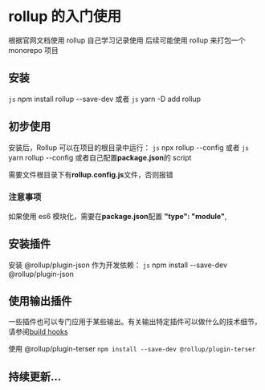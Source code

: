 # rollup 的入门使用

根据官网文档使用 rollup
自己学习记录使用
后续可能使用 rollup 来打包一个 monorepo 项目

## 安装

`js` npm install rollup --save-dev
或者
`js` yarn -D add rollup

## 初步使用

安装后，Rollup 可以在项目的根目录中运行：
`js` npx rollup --config
或者
`js` yarn rollup --config
或者自己配置**package.json**的 script

需要文件根目录下有**rollup.config.js**文件，否则报错

### 注意事项

如果使用 es6 模块化，需要在**package.json**配置 **"type": "module"**,

## 安装插件

安装 @rollup/plugin-json 作为开发依赖：
`js` npm install --save-dev @rollup/plugin-json

## 使用输出插件

一些插件也可以专门应用于某些输出。有关输出特定插件可以做什么的技术细节，请参阅[build hooks](https://rollupjs.org/plugin-development/#build-hooks)

使用 @rollup/plugin-terser
`npm install --save-dev @rollup/plugin-terser`

## 持续更新...
